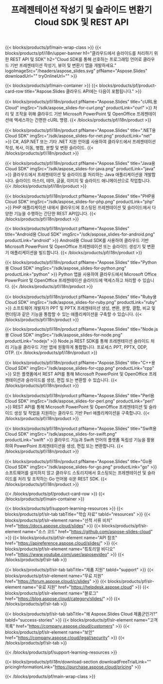 ﻿---
title: 프레젠테이션 작성기 및 슬라이드 변환기 Cloud SDK 및 REST API
description: Cloud SDK를 통해 선호하는 프로그래밍 언어로 클라우드 기반 프레젠테이션 작성기, 뷰어 및 변환기 앱 개발
weight: 10
family: slides
---

{{< blocks/products/pf/main-wrap-class >}}
{{< blocks/products/pf/i18n/upper-banner h1="클라우드에서 슬라이드를 처리하기 위한 REST API 및 SDK" h2="Cloud SDK를 통해 선호하는 프로그래밍 언어로 클라우드 기반 프레젠테이션 작성기, 뷰어 및 변환기 앱을 개발하세요." logoImageSrc="/headers/aspose_slides.svg" pfName="Aspose.Slides" downloadUrl="" tryOnlineUrl="" >}}

{{< blocks/products/pf/main-container >}}
{{< blocks/products/pf/product-card-row title="Aspose.Slides 클라우드 API에는 다음이 포함됩니다." >}}

{{< blocks/products/pf/i18n/product pfName="Aspose.Slides" title="cURL용 Cloud" imgSrc="/sdk/aspose_slides-for-curl.png" productLink="curl" >}}
처리 및 조작을 위해 클라우드 기반 Microsoft PowerPoint 및 OpenOffice 프레젠테이션에 액세스하는 간편한 cURL 명령.
{{< /blocks/products/pf/i18n/product >}}

{{< blocks/products/pf/i18n/product pfName="Aspose.Slides" title=".NET용 Cloud SDK" imgSrc="/sdk/aspose_slides-for-net.png" productLink="net" >}}
C#, ASP.NET 또는 기타 .NET 지원 언어를 사용하여 클라우드에서 프레젠테이션 작성, 복사, 이동, 병합, 분할 및 변환 슬라이드.
{{< /blocks/products/pf/i18n/product >}}

{{< blocks/products/pf/i18n/product pfName="Aspose.Slides" title="Java용 Cloud SDK" imgSrc="/sdk/aspose_slides-for-java.png" productLink="java" >}}
클라우드에서 프레젠테이션 및 슬라이드를 처리하는 Java 애플리케이션을 개발합니다. 슬라이드 마스터, 테마, 글꼴, 이미지 및 슬라이드 애니메이션으로 작업합니다.
{{< /blocks/products/pf/i18n/product >}}

{{< blocks/products/pf/i18n/product pfName="Aspose.Slides" title="PHP용 Cloud SDK" imgSrc="/sdk/aspose_slides-for-php.png" productLink="php" >}}
PHP 애플리케이션 내에서 클라우드에 호스팅된 프레젠테이션 및 슬라이드에서 다양한 기능을 수행하는 간단한 REST API입니다.
{{< /blocks/products/pf/i18n/product >}}

{{< blocks/products/pf/i18n/product pfName="Aspose.Slides" title="Android용 Cloud SDK" imgSrc="/sdk/aspose_slides-for-android.png" productLink="android" >}}
Android용 Cloud SDK를 사용하여 클라우드 기반 Microsoft PowerPoint 및 OpenOffice 프레젠테이션 또는 슬라이드 생성기 및 변환기 애플리케이션을 빌드합니다.
{{< /blocks/products/pf/i18n/product >}}

{{< blocks/products/pf/i18n/product pfName="Aspose.Slides" title="Python용 Cloud SDK" imgSrc="/sdk/aspose_slides-for-python.png" productLink="python" >}}
Python 앱을 사용하여 클라우드에서 Microsoft Office PowerPoint 및 OpenOffice 프레젠테이션 슬라이드에 액세스하고 처리할 수 있습니다.
{{< /blocks/products/pf/i18n/product >}}

{{< blocks/products/pf/i18n/product pfName="Aspose.Slides" title="Ruby용 Cloud SDK" imgSrc="/sdk/aspose_slides-for-ruby.png" productLink="ruby" >}}
소프트웨어 개발자가 PPT 및 PPTX 프레젠테이션 생성, 변환, 분할, 결합, 비교 및 렌더링과 같은 기능을 통합할 수 있는 애플리케이션을 구축할 수 있습니다.
{{< /blocks/products/pf/i18n/product >}}

{{< blocks/products/pf/i18n/product pfName="Aspose.Slides" title="Node.js용 Cloud SDK" imgSrc="/sdk/aspose_slides-for-node.png" productLink="nodejs" >}}
Node.js REST SDK를 통해 프레젠테이션 슬라이드 처리 기능을 클라우드 기반 앱에 원활하게 통합합니다. 프로세스 PPT, PPTX, ODP, OTP.
{{< /blocks/products/pf/i18n/product >}}

{{< blocks/products/pf/i18n/product pfName="Aspose.Slides" title="C++용 Cloud SDK" imgSrc="/sdk/aspose_slides-for-cpp.png" productLink="cpp" >}}
모든 플랫폼에서 REST API를 통해 Microsoft PowerPoint 및 OpenOffice 프레젠테이션과 슬라이드를 생성, 편집 또는 변환할 수 있습니다.
{{< /blocks/products/pf/i18n/product >}}

{{< blocks/products/pf/i18n/product pfName="Aspose.Slides" title="Perl용 Cloud SDK" imgSrc="/sdk/aspose_slides-for-perl.png" productLink="perl" >}}
REST API를 통해 Microsoft PowerPoint 및 OpenOffice 프레젠테이션 및 슬라이드 생성 및 작업을 지원하는 클라우드 기반 Perl 애플리케이션을 구축합니다.
{{< /blocks/products/pf/i18n/product >}}

{{< blocks/products/pf/i18n/product pfName="Aspose.Slides" title="Swift용 Cloud SDK" imgSrc="/sdk/aspose_slides-for-swift.png" productLink="swift" >}}
클라우드 기능과 Swift 언어의 플랫폼 독립성 기능을 활용하여 PowerPoint 프레젠테이션을 생성, 편집 또는 변환합니다.
{{< /blocks/products/pf/i18n/product >}}

{{< blocks/products/pf/i18n/product pfName="Aspose.Slides" title="Go용 Cloud SDK" imgSrc="/sdk/aspose_slides-for-go.png" productLink="go" >}}
소프트웨어를 설치하지 않고 클라우드 스토리지에서 호스팅되는 프레젠테이션 및 슬라이드를 처리 및 조작하는 Go 언어용 쉬운 REST SDK.
{{< /blocks/products/pf/i18n/product >}}

{{< /blocks/products/pf/product-card-row >}}
{{< /blocks/products/pf/main-container >}}

{{< blocks/products/pf/support-learning-resources >}}
{{< blocks/products/pf/slr-tab tabTitle="학습 자료" tabId="resources" >}}
{{< blocks/products/pf/slr-element name="선적 서류 비치" href="https://docs.aspose.cloud/slides" >}}
{{< blocks/products/pf/slr-element name="소스 코드" href="https://github.com/aspose-slides-cloud" >}}
{{< blocks/products/pf/slr-element name="API 참조" href="https://apireference.aspose.cloud/slides/" >}}
{{< blocks/products/pf/slr-element name="튜토리얼 비디오" href="https://www.youtube.com/user/asposevideo" >}}
{{< /blocks/products/pf/slr-tab >}}

{{< blocks/products/pf/slr-tab tabTitle="제품 지원" tabId="support" >}}
{{< blocks/products/pf/slr-element name="무료 지원" href="https://forum.aspose.cloud/c/slides" >}}
{{< blocks/products/pf/slr-element name="유료 지원" href="https://helpdesk.aspose.cloud" >}}
{{< blocks/products/pf/slr-element name="블로그" href="https://blog.aspose.cloud/category/slides/" >}}
{{< /blocks/products/pf/slr-tab >}}

{{< blocks/products/pf/slr-tab tabTitle="왜 Aspose.Slides Cloud 제품군인가?" tabId="success-stories" >}}
{{< blocks/products/pf/slr-element name="고객 목록" href="https://company.aspose.cloud/customers" >}}
{{< blocks/products/pf/slr-element name="보안" href="https://company.aspose.cloud/legal/security" >}}
{{< /blocks/products/pf/slr-tab >}}

{{< /blocks/products/pf/support-learning-resources >}}

{{< blocks/products/pf/i18n/download-section downloadFreeTrialLink="" pricingInformationLink="https://purchase.aspose.cloud/pricing" >}}

{{< /blocks/products/pf/main-wrap-class >}}
